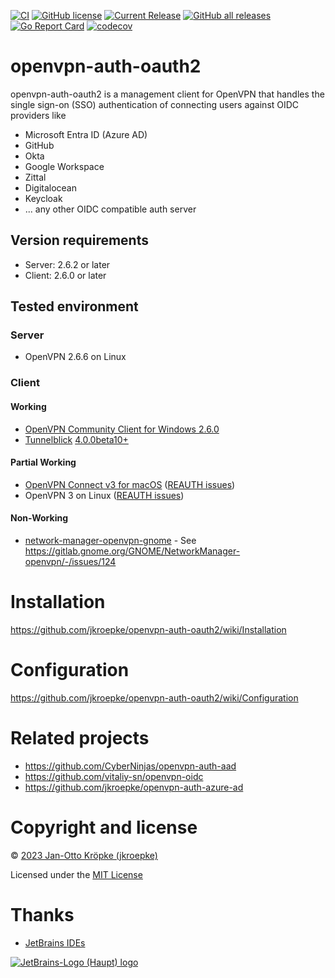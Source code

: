 [![CI](https://github.com/jkroepke/openvpn-auth-oauth2/workflows/CI/badge.svg)](https://github.com/jkroepke/openvpn-auth-oauth2/actions?query=workflow%3ACI)
[![GitHub license](https://img.shields.io/github/license/jkroepke/openvpn-auth-oauth2)](https://github.com/jkroepke/openvpn-auth-oauth2/blob/master/LICENSE.txt)
[![Current Release](https://img.shields.io/github/release/jkroepke/openvpn-auth-oauth2.svg)](https://github.com/jkroepke/openvpn-auth-oauth2/releases/latest)
[![GitHub all releases](https://img.shields.io/github/downloads/jkroepke/openvpn-auth-oauth2/total?logo=github)](https://github.com/jkroepke/openvpn-auth-oauth2/releases/latest)
[![Go Report Card](https://goreportcard.com/badge/github.com/jkroepke/openvpn-auth-oauth2)](https://goreportcard.com/report/github.com/jkroepke/openvpn-auth-oauth2)
[![codecov](https://codecov.io/gh/jkroepke/openvpn-auth-oauth2/graph/badge.svg?token=66VT000UYO)](https://codecov.io/gh/jkroepke/openvpn-auth-oauth2)

# openvpn-auth-oauth2

openvpn-auth-oauth2 is a management client for OpenVPN that handles the single sign-on (SSO) authentication
of connecting users against OIDC providers like 

* Microsoft Entra ID (Azure AD)
* GitHub
* Okta
* Google Workspace
* Zittal
* Digitalocean
* Keycloak
* ... any other OIDC compatible auth server

## Version requirements

- Server: 2.6.2 or later
- Client: 2.6.0 or later

## Tested environment

### Server

- OpenVPN 2.6.6 on Linux

### Client

#### Working

- [OpenVPN Community Client for Windows 2.6.0](https://openvpn.net/community-downloads/)
- [Tunnelblick](https://tunnelblick.net/) [4.0.0beta10+](https://github.com/Tunnelblick/Tunnelblick/issues/676)

#### Partial Working

- [OpenVPN Connect v3 for macOS](https://openvpn.net/vpn-server-resources/connecting-to-access-server-with-macos/) ([REAUTH issues](https://github.com/OpenVPN/openvpn3/issues/282))
- OpenVPN 3 on Linux ([REAUTH issues](https://github.com/OpenVPN/openvpn3/issues/282))

#### Non-Working

- [network-manager-openvpn-gnome](https://gitlab.gnome.org/GNOME/NetworkManager-openvpn) - See https://gitlab.gnome.org/GNOME/NetworkManager-openvpn/-/issues/124

# Installation

https://github.com/jkroepke/openvpn-auth-oauth2/wiki/Installation

# Configuration

https://github.com/jkroepke/openvpn-auth-oauth2/wiki/Configuration

# Related projects

- https://github.com/CyberNinjas/openvpn-auth-aad
- https://github.com/vitaliy-sn/openvpn-oidc
- https://github.com/jkroepke/openvpn-auth-azure-ad

# Copyright and license

© [2023 Jan-Otto Kröpke (jkroepke)](https://github.com/jkroepke/openvpn-auth-oauth2)

Licensed under the [MIT License](LICENSE.txt)

# Thanks

- [JetBrains IDEs](https://www.jetbrains.com/?from=jkroepke)

[![JetBrains-Logo (Haupt) logo](https://resources.jetbrains.com/storage/products/company/brand/logos/jb_beam.svg)](https://www.jetbrains.com/?from=jkroepke)
